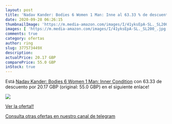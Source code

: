 ```yaml
---
layout: post
title: 'Nadav Kander: Bodies 6 Women 1 Man: Inne al 63.33 % de descuento'
date: 2020-09-28 06:26:15
thumbnailImage: 'https://m.media-amazon.com/images/I/41yksEpA-SL._SL200_.jpg'
images: [ 'https://m.media-amazon.com/images/I/41yksEpA-SL._SL200_.jpg' ]
comments: true
category: ofertas
author: ring
slug: 377573449X
description:
actualPrice: 20.17 GBP
comparePrice: 55.0 GBP
inStock: true
---
```


Está [Nadav Kander: Bodies 6 Women 1 Man: Inner Condition](https://www.amazon.com/dp/377573449X/?tag=redken08-20) con 63.33 de descuento por 20.17 GBP (original: 55.0 GBP) en el siguiente enlace!

[![](https://m.media-amazon.com/images/I/41yksEpA-SL._SL200_.jpg)](https://www.amazon.com/dp/377573449X/?tag=redken08-20)

[Ver la oferta!!](https://www.amazon.com/dp/377573449X/?tag=redken08-20)

[Consulta otras ofertas en nuestro canal de telegram](https://t.me/s/ofertas25)
